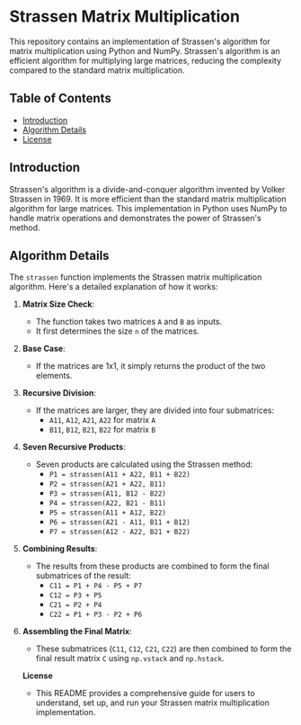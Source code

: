 # Strassen Matrix Multiplication

This repository contains an implementation of Strassen's algorithm for matrix multiplication using Python and NumPy. Strassen's algorithm is an efficient algorithm for multiplying large matrices, reducing the complexity compared to the standard matrix multiplication.

## Table of Contents

- [Introduction](#introduction)
- [Algorithm Details](#algorithm-details)
- [License](#license)

## Introduction

Strassen's algorithm is a divide-and-conquer algorithm invented by Volker Strassen in 1969. It is more efficient than the standard matrix multiplication algorithm for large matrices. This implementation in Python uses NumPy to handle matrix operations and demonstrates the power of Strassen's method.

## Algorithm Details

The `strassen` function implements the Strassen matrix multiplication algorithm. Here's a detailed explanation of how it works:

1. **Matrix Size Check**:
   - The function takes two matrices `A` and `B` as inputs.
   - It first determines the size `n` of the matrices.

2. **Base Case**:
   - If the matrices are 1x1, it simply returns the product of the two elements.

3. **Recursive Division**:
   - If the matrices are larger, they are divided into four submatrices:
     - `A11`, `A12`, `A21`, `A22` for matrix `A`
     - `B11`, `B12`, `B21`, `B22` for matrix `B`

4. **Seven Recursive Products**:
   - Seven products are calculated using the Strassen method:
     - `P1 = strassen(A11 + A22, B11 + B22)`
     - `P2 = strassen(A21 + A22, B11)`
     - `P3 = strassen(A11, B12 - B22)`
     - `P4 = strassen(A22, B21 - B11)`
     - `P5 = strassen(A11 + A12, B22)`
     - `P6 = strassen(A21 - A11, B11 + B12)`
     - `P7 = strassen(A12 - A22, B21 + B22)`

5. **Combining Results**:
   - The results from these products are combined to form the final submatrices of the result:
     - `C11 = P1 + P4 - P5 + P7`
     - `C12 = P3 + P5`
     - `C21 = P2 + P4`
     - `C22 = P1 + P3 - P2 + P6`

6. **Assembling the Final Matrix**:
   - These submatrices (`C11`, `C12`, `C21`, `C22`) are then combined to form the final result matrix `C` using `np.vstack` and `np.hstack`.
  
   **License**
   - This README provides a comprehensive guide for users to understand, set up, and run your Strassen matrix multiplication implementation.

